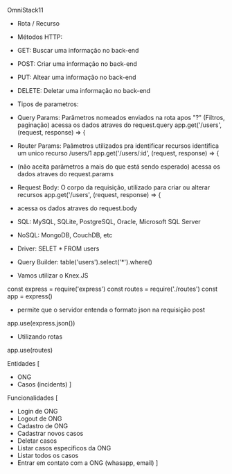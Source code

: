 OmniStack11


 * Rota / Recurso



 * Métodos HTTP:

 * GET: Buscar uma informação no back-end
 * POST: Criar uma informação no back-end
 * PUT: Altear uma informação no back-end
 * DELETE: Deletar uma informação no back-end


 * Tipos de parametros:
 
 * Query Params: Parâmetros nomeados enviados na rota apos "?" (Filtros, paginação) acessa os dados atraves do request.query app.get('/users', (request, response) => {
 
 
 *  Router Params: Paâmetros utilizados pra identificar recursos identifica um unico recurso /users/1 app.get('/users/:id', (request, response) => {
 
 * (não aceita parâmetros a mais do que está sendo esperado) acessa os dados atraves do request.params
 
 * Request Body: O corpo da requisição, utilizado para criar ou alterar recursos app.get('/users', (request, response) => {
 * acessa os dados atraves do request.body



 * SQL: MySQL, SQLite, PostgreSQL, Oracle, Microsoft SQL Server
 * NoSQL: MongoDB, CouchDB, etc



  * Driver: SELET * FROM users
  * Query Builder: table('users').select('*').where()
  
  * Vamos utilizar o Knex.JS


const express = require('express')
const routes = require('./routes')
const app = express()


 * permite que o servidor entenda o formato json na requisição post

app.use(express.json())


 * Utilizando rotas
 
app.use(routes)

Entidades [
  * ONG
  * Casos (incidents)
]

Funcionalidades [
  * Login de ONG
  * Logout de ONG
  * Cadastro de ONG
  * Cadastrar novos casos
  * Deletar casos
  * Listar casos especificos da ONG
  * Listar todos os casos
  * Entrar em contato com a ONG (whasapp, email)
]
